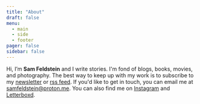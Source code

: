 ```yaml
---
title: "About"
draft: false
menu:
  - main
  - side
  - footer
pager: false
sidebar: false
---
```


Hi, I’m **Sam Feldstein** and I write stories. I'm fond of blogs, books, movies, and photography. The best way to keep up with my work is to subscribe to my [newsletter](https://samfeldstein.substack.com/) or [rss feed](/index.xml). If you'd like to get in touch, you can email me at [samfeldstein@proton.me](mailto:samfeldstein@proton.me). You can also find me on [Instagram](https://www.instagram.com/seldstein/) and [Letterboxd](https://letterboxd.com/HoogoSteeglitz/).

